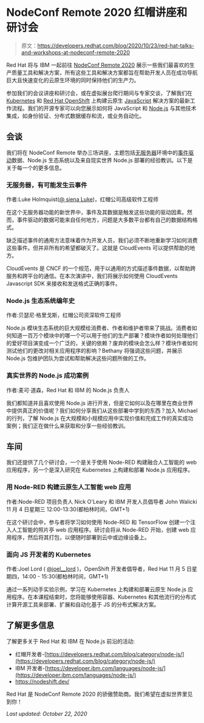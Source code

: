 # NodeConf Remote 2020 红帽讲座和研讨会

> 原文：<https://developers.redhat.com/blog/2020/10/23/red-hat-talks-and-workshops-at-nodeconf-remote-2020>

Red Hat 将与 IBM 一起前往 [NodeConf Remote 2020](https://www.nodeconfremote.com/) 展示一些我们最喜欢的生产质量工具和解决方案，所有这些工具和解决方案都旨在帮助开发人员在成功导航巨大且快速变化的云原生环境的同时保持他们的生产力。

参加我们的会议讲座和研讨会，或在虚拟展台爬行期间与专家交谈，了解我们在 [Kubernetes](https://developers.redhat.com/topics/kubernetes/) 和 [Red Hat OpenShift](https://developers.redhat.com/openshift) 上构建云原生 [JavaScript](https://developers.redhat.com/topics/javascript) 解决方案的最新工作流程。我们的开源专家可以向您展示如何将 JavaScript 和 [Node.js](https://developers.redhat.com/blog/category/node-js/) 与其他技术集成，如身份验证、分布式数据缓存和流，或业务自动化。

## 会谈

我们将在 NodeConf Remote 举办三场讲座，主题包括[无服务器](https://developers.redhat.com/topics/serverless-architecture)环境中的[事件驱动](https://developers.redhat.com/topics/event-driven/)数据、Node.js 生态系统以及来自现实世界 Node.js 部署的经验教训。以下是关于每一个的更多信息。

### 无服务器，有可能发生云事件

作者:Luke Holmquist([@ siena Luke](https://twitter.com/sienaluke))，红帽公司高级软件工程师

在这个无服务器功能的新世界中，事件及其数据是触发这些功能的驱动因素。然而，事件驱动的数据可能来自任何地方，问题是大多数平台都有自己的数据结构格式。

缺乏描述事件的通用方法意味着作为开发人员，我们必须不断地重新学习如何消费这些事件。但并非所有的希望都破灭了。这就是 CloudEvents 可以提供帮助的地方。

CloudEvents 是 CNCF 的一个规范，用于以通用的方式描述事件数据，以帮助跨服务和跨平台的通信。在本次演讲中，我们将展示如何使用 CloudEvents Javascript SDK 来接收和发送格式正确的事件。

### Node.js 生态系统编年史

作者:贝瑟尼·格里戈斯，红帽公司资深软件工程师

Node.js 模块生态系统的巨大规模给消费者、作者和维护者带来了挑战。消费者如何知道一百万个模块中的哪一个可以用于他们的生产部署？模块作者如何处理他们的爱好项目演变成一个广泛的，关键的依赖？废弃的模块会怎么样？模块作者如何测试他们的更改对相关应用程序的影响？Bethany 将强调这些问题，并展示 Node.js 包维护团队为尝试和帮助解决这些问题所做的工作。

### 真实世界的 Node.js 成功案例

作者:麦可·道森，Red Hat 和 IBM 的 Node.js 负责人

我们都知道并且喜欢使用 Node.js 进行开发，但是它如何以及在哪里在商业世界中提供真正的价值呢？我们如何分享我们从这些部署中学到的东西？加入 Michael 的行列，了解 Node.js 在大规模和小规模应用中实现价值和完成工作的真实成功案例；我们正在做什么来获取和分享一些经验教训。

## 车间

我们还提供了几个研讨会，一个是关于使用 Node-RED 构建融合人工智能的 web 应用程序，另一个是深入研究在 Kubernetes 上构建和部署 Node.js 应用程序。

### 用 Node-RED 构建云原生人工智能 web 应用

作者:Node-RED 项目负责人 Nick O'Leary 和 IBM 开发人员倡导者 John Walicki
11 月 4 日星期三 12:00-13:30(都柏林时间，GMT+1)

在这个研讨会中，参与者将学习如何使用 Node-RED 和 TensorFlow 创建一个注入人工智能的照片亭 web 应用程序。研讨会将从 Node-RED 开始，创建 web 应用程序，然后将其打包，以便随时部署到云中或边缘设备上。

### 面向 JS 开发者的 Kubernetes

作者:Joel Lord ( [@joel__lord](https://twitter.com/joel__lord) )，OpenShift 开发者倡导者，Red Hat
11 月 5 日星期四，14:00 - 15:30(都柏林时间，GMT+1)

通过一系列动手实验示例，学习在 Kubernetes 上构建和部署云原生 Node.js 应用程序。在本课程结束时，您将能够使用容器、Kubernetes 和其他流行的分布式计算开源工具来部署、扩展和自动化基于 JS 的分布式解决方案。

## 了解更多信息

了解更多关于 Red Hat 和 IBM 在 Node.js 前沿的活动:

*   红帽开发者-[https://developers.redhat.com/blog/category/node-js/](https://developers.redhat.com/blog/category/node-js/)
*   IBM 开发者-[https://developer.ibm.com/languages/node-js/](https://developer.ibm.com/languages/node-js/)
*   https://nodeshift.dev/

Red Hat 是 NodeConf Remote 2020 的骄傲赞助商。我们希望在虚拟世界里见到你！

*Last updated: October 22, 2020*